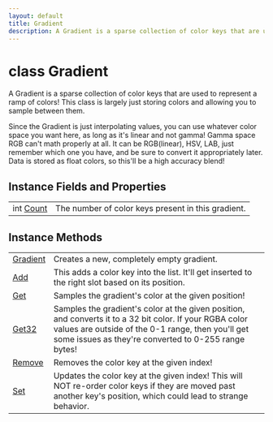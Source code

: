 ```yaml
---
layout: default
title: Gradient
description: A Gradient is a sparse collection of color keys that are used to represent a ramp of colors! This class is largely just storing colors and allowing you to sample between them.  Since the Gradient is just interpolating values, you can use whatever color space you want here, as long as it's linear and not gamma! Gamma space RGB can't math properly at all. It can be RGB(linear), HSV, LAB, just remember which one you have, and be sure to convert it appropriately later. Data is stored as float colors, so this'll be a high accuracy blend!
---
```

# class Gradient

A Gradient is a sparse collection of color keys that are
used to represent a ramp of colors! This class is largely just
storing colors and allowing you to sample between them.

Since the Gradient is just interpolating values, you can use whatever
color space you want here, as long as it's linear and not gamma!
Gamma space RGB can't math properly at all. It can be RGB(linear),
HSV, LAB, just remember which one you have, and be sure to convert it
appropriately later. Data is stored as float colors, so this'll be a
high accuracy blend!


## Instance Fields and Properties

|  |  |
|--|--|
|int [Count]({{site.url}}/Pages/Reference/Gradient/Count.html)|The number of color keys present in this gradient.|


## Instance Methods

|  |  |
|--|--|
|[Gradient]({{site.url}}/Pages/Reference/Gradient/Gradient.html)|Creates a new, completely empty gradient.|
|[Add]({{site.url}}/Pages/Reference/Gradient/Add.html)|This adds a color key into the list. It'll get inserted to the right slot based on its position.|
|[Get]({{site.url}}/Pages/Reference/Gradient/Get.html)|Samples the gradient's color at the given position!|
|[Get32]({{site.url}}/Pages/Reference/Gradient/Get32.html)|Samples the gradient's color at the given position, and converts it to a 32 bit color. If your RGBA color values are outside of the 0-1 range, then you'll get some issues as they're converted to 0-255 range bytes!|
|[Remove]({{site.url}}/Pages/Reference/Gradient/Remove.html)|Removes the color key at the given index!|
|[Set]({{site.url}}/Pages/Reference/Gradient/Set.html)|Updates the color key at the given index! This will NOT re-order color keys if they are moved past another key's position, which could lead to strange behavior.|



